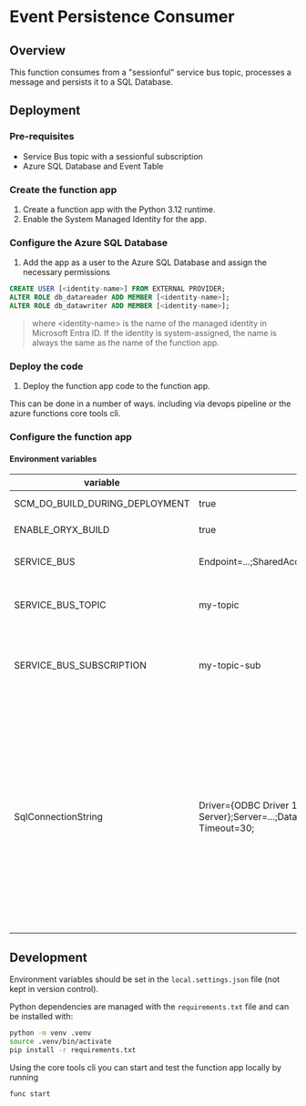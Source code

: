 # Event Persistence Consumer

## Overview

This function consumes from a "sessionful" service bus topic, processes a message and persists it to a SQL Database.

## Deployment

### Pre-requisites

- Service Bus topic with a sessionful subscription
- Azure SQL Database and Event Table

### Create the function app

1. Create a function app with the Python 3.12 runtime.
2. Enable the System Managed Identity for the app.

### Configure the Azure SQL Database

1. Add the app as a user to the Azure SQL Database and assign the necessary permissions

```sql
CREATE USER [<identity-name>] FROM EXTERNAL PROVIDER;
ALTER ROLE db_datareader ADD MEMBER [<identity-name>];
ALTER ROLE db_datawriter ADD MEMBER [<identity-name>];
```

> where \<identity-name> is the name of the managed identity in Microsoft Entra ID.
> If the identity is system-assigned, the name is always the same as the name of the
> function app.

### Deploy the code

1. Deploy the function app code to the function app.

This can be done in a number of ways. including via devops pipeline or
the azure functions core tools cli.

### Configure the function app

#### Environment variables

| variable                       | example value                                                                                                               | description                                                                                                                                                                                                                                      |
| ------------------------------ | --------------------------------------------------------------------------------------------------------------------------- | ------------------------------------------------------------------------------------------------------------------------------------------------------------------------------------------------------------------------------------------------ |
| SCM_DO_BUILD_DURING_DEPLOYMENT | true                                                                                                                        | enable remote builds                                                                                                                                                                                                                             |
| ENABLE_ORYX_BUILD              | true                                                                                                                        | use oryx for remote build                                                                                                                                                                                                                        |
| SERVICE_BUS                    | Endpoint=...;SharedAccessKeyName=...;SharedAccessKey=...                                                                    | service bus connection string                                                                                                                                                                                                                    |
| SERVICE_BUS_TOPIC              | my-topic                                                                                                                    | name of service bus topic to consume from                                                                                                                                                                                                        |
| SERVICE_BUS_SUBSCRIPTION       | my-topic-sub                                                                                                                | name of service bus subscription to use (must have sessions enabled)                                                                                                                                                                             |
| SqlConnectionString            | Driver={ODBC Driver 18 for SQL Server};Server=...;Database=...;Encrypt=yes;TrustServerCertificate=no;Connection Timeout=30; | Azure SQL connection string. Driver must be specified and Authentication must not be specified. The function code will automatically acquire a token for the apps system managed identity and use that for authentication to Azure SQL Database. |

## Development

Environment variables should be set in the `local.settings.json` file (not kept in
version control).

Python dependencies are managed with the `requirements.txt` file and can be installed
with:

```bash
python -m venv .venv
source .venv/bin/activate
pip install -r requirements.txt
```

Using the core tools cli you can start and test the function app locally by running

```bash
func start
```
